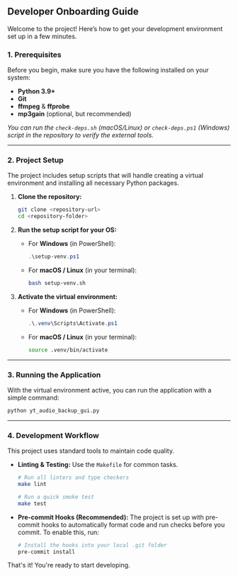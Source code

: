 ## Developer Onboarding Guide

Welcome to the project! Here’s how to get your development environment set up in a few minutes.

### 1. Prerequisites

Before you begin, make sure you have the following installed on your system:

* **Python 3.9+**
* **Git**
* **ffmpeg** & **ffprobe**
* **mp3gain** (optional, but recommended)

*You can run the `check-deps.sh` (macOS/Linux) or `check-deps.ps1` (Windows) script in the repository to verify the external tools.*

---

### 2. Project Setup

The project includes setup scripts that will handle creating a virtual environment and installing all necessary Python packages.

1.  **Clone the repository:**
    ```bash
    git clone <repository-url>
    cd <repository-folder>
    ```

2.  **Run the setup script for your OS:**

    * For **Windows** (in PowerShell):
        ```powershell
        .\setup-venv.ps1
        ```
    * For **macOS / Linux** (in your terminal):
        ```bash
        bash setup-venv.sh
        ```

3.  **Activate the virtual environment:**

    * For **Windows** (in PowerShell):
        ```powershell
        .\.venv\Scripts\Activate.ps1
        ```
    * For **macOS / Linux** (in your terminal):
        ```bash
        source .venv/bin/activate
        ```

---

### 3. Running the Application

With the virtual environment active, you can run the application with a simple command:

```bash
python yt_audio_backup_gui.py
```

---

### 4. Development Workflow

This project uses standard tools to maintain code quality.

* **Linting & Testing:** Use the `Makefile` for common tasks.
    ```bash
    # Run all linters and type checkers
    make lint

    # Run a quick smoke test
    make test
    ```

* **Pre-commit Hooks (Recommended):** The project is set up with pre-commit hooks to automatically format code and run checks before you commit. To enable this, run:
    ```bash
    # Install the hooks into your local .git folder
    pre-commit install
    ```

That's it! You're ready to start developing.